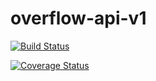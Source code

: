 # overflow-api-v1

[![Build Status](https://travis-ci.org/julietezekwe/overflow-api-v1.svg)](https://travis-ci.org/julietezekwe/overflow-api-v1)

[![Coverage Status](https://coveralls.io/repos/github/julietezekwe/overflow-api-v1/badge.svg)](https://coveralls.io/github/julietezekwe/overflow-api-v1)